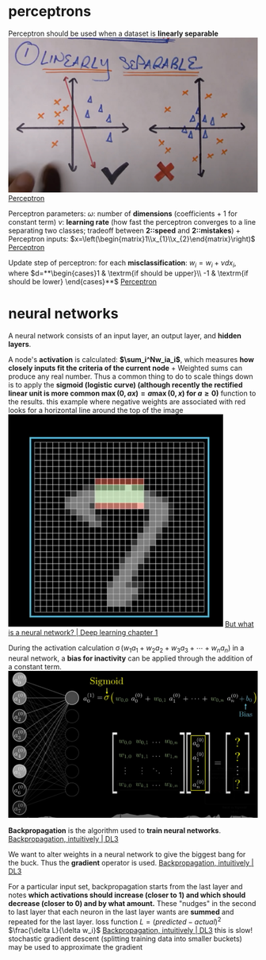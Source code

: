 # perceptrons

Perceptron should be used when a dataset is **linearly separable**
	![|400](z_attachments/Pasted%20image%2020250406155956.png)
	[Perceptron](https://www.youtube.com/watch?v=4Gac5I64LM4)

Perceptron parameters:
$\omega$: number of **dimensions** (coefficients + 1 for constant term)
$\nu$: **learning rate** (how fast the perceptron converges to a line separating two classes; tradeoff between **2::speed** and **2::mistakes**)
+
Perceptron inputs: 
$x=\left(\begin{matrix}1\\x_{1}\\x_{2}\end{matrix}\right)$
	[Perceptron](https://www.youtube.com/watch?v=4Gac5I64LM4)

 
Update step of perceptron:
for each **misclassification**:
$w_{i}=w_{i}+\nu dx_{i}$, where $d=**\begin{cases}1 & \textrm{if should be upper}\\ -1 & \textrm{if should be lower} \end{cases}**$
	[Perceptron](https://www.youtube.com/watch?v=4Gac5I64LM4)


# neural networks

A neural network consists of an input layer, an output layer, and **hidden layers**.

A node's **activation** is calculated: **$\sum_i^Nw_ia_i$**, which measures **how closely inputs fit the criteria of the current node**
+
Weighted sums can produce any real number. Thus a common thing to do to scale things down is to apply the **sigmoid (logistic curve) (although recently the rectified linear unit is more common $\max(0,ax)=a\max(0,x)\text{ for }a\geq0$)** function to the results.
	this example where negative weights are associated with red looks for a horizontal line around the top of the image
	![|200](z_attachments/Pasted%20image%2020250406162123.png)
	[But what is a neural network? \| Deep learning chapter 1](https://www.youtube.com/watch?v=aircAruvnKk)

During the activation calculation $\operatorname*{\sigma}(w_1a_1+w_2{a_2}+w_3a_3+\cdots+w_na_n)$ in a neural network, a **bias for inactivity** can be applied through the addition of a constant term.
	![](z_attachments/Pasted%20image%2020250406162841.png)

**Backpropagation** is the algorithm used to **train neural networks**.
	[Backpropagation, intuitively \| DL3](https://www.youtube.com/watch?v=Ilg3gGewQ5U)

We want to alter weights in a neural network to give the biggest bang for the buck. Thus the **gradient** operator is used.
	[Backpropagation, intuitively \| DL3](https://www.youtube.com/watch?v=Ilg3gGewQ5U)

For a particular input set, backpropagation starts from the last layer and notes **which activations should increase (closer to 1) and which should decrease (closer to 0) and by what amount.** 
These "nudges" in the second to last layer that each neuron in the last layer wants are **summed** and repeated for the last layer.
	loss function $L=(predicted-actual)^2$
	$\frac{\delta L}{\delta w_i}$
	[Backpropagation, intuitively \| DL3](https://www.youtube.com/watch?v=Ilg3gGewQ5U)
	this is slow! stochastic gradient descent (splitting training data into smaller buckets) may be used to approximate the gradient
